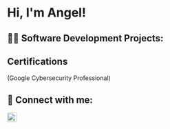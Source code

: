 <h1>Hi, I'm Angel! 

<h2>👨‍💻 Software Development Projects:</h2>

<h2>Certifications</h2>
(Google Cybersecurity Professional)




<h2> 🤳 Connect with me:</h2>


[<img align="left" alt="AngelPichel | LinkedIn" width="22px" src="https://cdn.jsdelivr.net/npm/simple-icons@v3/icons/linkedin.svg" />][linkedin]

[linkedin]: https://www.linkedin.com/in/angel-pichel 


